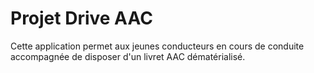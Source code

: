 # Projet Drive AAC
Cette application permet aux jeunes conducteurs en cours de conduite accompagnée de disposer d'un livret AAC dématérialisé.

